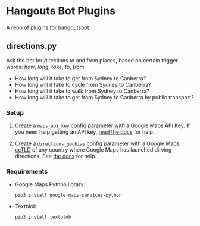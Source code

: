 # Hangouts Bot Plugins

A repo of plugins for [hangoutsbot](https://github.com/hangoutsbot/hangoutsbot/).

## directions.py

Ask the bot for directions to and from places, based on certain trigger words: _how_, _long_, _take_, _to_, _from_.

- How long will it take to get from Sydney to Canberra?
- How long will it take to cycle from Sydney to Canberra?
- How long will it take to walk from Sydney to Canberra?
- How long will it take to get from Sydney to Canberra by public transport?

### Setup

1. Create a `maps_api_key` config parameter with a Google Maps API Key. If you need help getting an API key, [read the docs](https://developers.google.com/maps/documentation/directions/get-api-key) for help.

2. Create a `directions_geobias` config parameter with a Google Maps [ccTLD](https://en.wikipedia.org/wiki/Country_code_top-level_domain) of any country where Google Maps has launched dirving directions. See [the docs](https://developers.google.com/maps/documentation/directions/intro#RegionBiasing) for help.

### Requirements

- Google Maps Python library:

  `pip3 install google-maps-services-python`

- Textblob:

  `pip3 install textblob`
